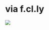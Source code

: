 <!--
id: 1491008389
link: http://tumblr.atmos.org/post/1491008389/via-f-cl-ly
slug: via-f-cl-ly
date: Fri Nov 05 2010 15:50:28 GMT-0700 (PDT)
publish: 2010-11-05
tags: 
title: via f.cl.ly
-->


via f.cl.ly
===========

![](http://www.tumblr.com/photo/1280/atmos/1491008389/1/tumblr_lbfos54m6A1qz4sng)

